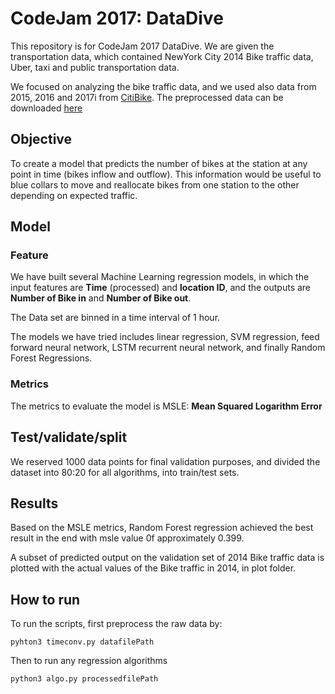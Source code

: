 # CodeJam 2017: DataDive

This repository is for CodeJam 2017 DataDive. 
We are given the transportation data, which contained NewYork City 
2014 Bike traffic data, Uber, taxi and public transportation data. 

We focused on analyzing the bike traffic data, and we used also data from 2015, 2016 and 2017i from [CitiBike](https://s3.amazonaws.com/tripdata/index.html).
The preprocessed data can be downloaded [here](https://mcgill-my.sharepoint.com/personal/michael_saraga2_mail_mcgill_ca/_layouts/15/guestaccess.aspx?docid=103cac871e20942959adeb275f4632770&authkey=AUHz738FG4SdI7_Ibbhl-FE&e=3f9c6219dd7a49c4ae94b89b0db61ae2)

## Objective

To create a model that predicts the number of bikes at the station at any point in time (bikes inflow and outflow). This information would be useful to blue collars to move and reallocate bikes from one station to the other depending on expected traffic. 

## Model

### Feature 

We have built several Machine Learning regression models, in which the input features are **Time** (processed) and **location ID**, and the outputs are **Number of Bike in** and **Number of Bike out**. 

The Data set are binned in a time interval of 1 hour. 

The models we have tried includes linear regression, SVM regression, feed forward neural network, LSTM recurrent neural network, and finally Random Forest Regressions. 

### Metrics
The metrics to evaluate the model is MSLE: **Mean Squared Logarithm Error**

## Test/validate/split

We reserved 1000 data points for final validation purposes, and divided the dataset into 80:20 for all algorithms, into train/test sets.

## Results
Based on the MSLE metrics, Random Forest regression achieved the best result in the end with msle value 0f approximately 0.399.

A  subset of predicted output on the validation set of 2014 Bike traffic data is plotted with the actual values of the Bike traffic in 2014, in plot folder.

## How to run

To run the scripts, first preprocess the raw data by:
```Python3
pyhton3 timeconv.py datafilePath
```
Then to run any regression algorithms

```Python3
python3 algo.py processedfilePath
```
